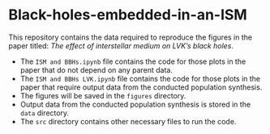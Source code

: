 # Black-holes-embedded-in-an-ISM

This repository contains the data required to reproduce the figures in the paper titled: _The effect of interstellar medium on LVK’s black holes_. 

 - The `ISM and BBHs.ipynb` file contains the code for those plots in the paper that do not depend on any parent data. 
 - The `ISM and BBHs LVK.ipynb` file contains the code for those plots in the paper that require output data from the conducted population synthesis. 
 - The figures will be saved in the `figures` directory.
 - Output data from the conducted population synthesis is stored in the `data` directory.
 - The `src` directory contains other necessary files to run the code.



